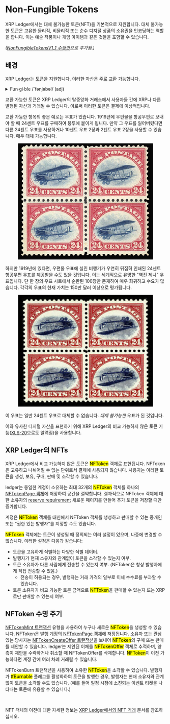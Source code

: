 # Non-Fungible Tokens

XRP Ledger에서는 대체 불가능한 토큰(NFT)을 기본적으로 지원합니다. 대체 불가능한 토큰은 고유한 물리적, 비물리적 또는 순수 디지털 상품의 소유권을 인코딩하는 역할을 합니다. 이는 예술 작품이나 게임 아이템과 같은 것들을 포함할 수 있습니다.

_(_[_NonFungibleTokensV1\_1 수정안_](../../xrp-ledger/amendments/undefined.md)_으로 추가됨.)_

## 배경&#x20;

XRP Ledger는 [토큰](../)을 지원합니다. 이러한 자산은 주로 교환 가능합니다.

<details>

<summary>Fun·gi·ble /´fənjəbəl/ (adj)</summary>

1. able to replace or be replaced by another identical item; mutually interchangeable.

</details>

교환 가능한 토큰은 XRP Ledger의 탈중앙화 거래소에서 사용자들 간에 XRP나 다른 발행된 자산과 거래될 수 있습니다. 이로써 이러한 토큰은 결제에 이상적입니다.

교환 가능한 항목의 좋은 예로는 우표가 있습니다. 1919년에 우편물을 항공우편로 보내야 할 때 24센트 우표를 구매하여 봉투에 붙이게 됩니다. 만약 그 우표를 잃어버렸다면 다른 24센트 우표를 사용하거나 10센트 우표 2장과 2센트 우표 2장을 사용할 수 있습니다. 매우 대체 가능합니다.

<figure><img src="../../../.gitbook/assets/nft-concepts1.png" alt=""><figcaption></figcaption></figure>

하지만 1919년에 있다면, 우편물 우표에 실린 비행기가 우연히 뒤집혀 인쇄된 24센트 항공우편 우표를 제공받을 수도 있을 것입니다. 이는 세계적으로 유명한 "역전 제니" 우표입니다. 단 한 장의 우표 시트에서 순환된 100장만 존재하여 매우 희귀하고 수요가 많습니다. 각각의 우표의 현재 가치는 150만 달러 이상으로 평가됩니다.

<figure><img src="../../../.gitbook/assets/asdfsadfdsa.png" alt=""><figcaption></figcaption></figure>

이 우표는 일반 24센트 우표로 대체할 수 없습니다. _대체 불가능한_ 우표가 된 것입니다.

이와 유사한 디지털 자산을 표현하기 위해 XRP Ledger의 비교 가능하지 않은 토큰 기능([XLS-20](about:blank)으로도 알려짐)을 사용합니다.

## XRP Ledger의 NFTs

XRP Ledger에서 비교 가능하지 않은 토큰은 <mark style="background-color:yellow;">NFToken</mark> 객체로 표현됩니다. NFToken은 고유하고 나뉘어질 수 없는 단위로서 결제에 사용되지 않습니다. 사용자는 이러한 토큰을 생성, 보유, 구매, 판매 및 소각할 수 있습니다.

ledger는 동일한 계정이 소유하는 최대 32개의 <mark style="background-color:yellow;">NFToken</mark> 객체를 하나의 [NFTokenPage 객체](../../../references/xrp-ledger/ledger/ledger-1/nftokenpage.md)에 저장하여 공간을 절약합니다. 결과적으로 NFToken 객체에 대한 소유자의 [reserve requirement](https://xrpl.org/reserves.html) 새로운 페이지를 만들어 추가 토큰을 저장할 때만 증가합니다.

계정은 <mark style="background-color:yellow;">NFToken</mark> 객체를 대신해서 NFToken 객체를 생성하고 판매할 수 있는 중개인 또는 "권한 있는 발행자"를 지정할 수도 있습니다.

<mark style="background-color:yellow;">NFToken</mark> 객체에는 토큰이 생성될 때 정의되는 여러 설정이 있으며, 나중에 변경할 수 없습니다. 이러한 설정은 다음과 같습니다:

* 토큰을 고유하게 식별하는 다양한 식별 데이터.&#x20;
* 발행자가 현재 소유자와 관계없이 토큰을 소각할 수 있는지 여부.&#x20;
* 토큰 소유자가 다른 사람에게 전송할 수 있는지 여부. (NFToken은 항상 발행자에게 직접 전송할 수 있음.)&#x20;
  * 전송이 허용되는 경우, 발행자는 거래 가격의 일부로 이체 수수료를 부과할 수 있습니다.&#x20;
* 토큰 소유자가 비교 가능한 토큰 금액으로 <mark style="background-color:yellow;">NFToken</mark>을 판매할 수 있는지 또는 XRP로만 판매할 수 있는지 여부.&#x20;

## NFToken 수명 주기&#x20;

[NFTokenMint 트랜잭션](../../../references/xrp-ledger/undefined-1/undefined-1/nftokenmint.md) 유형을 사용하여 누구나 새로운 <mark style="background-color:yellow;">NFToken</mark>을 생성할 수 있습니다. NFToken은 발행 계정의 [NFTokenPage 객체](../../../references/xrp-ledger/ledger/ledger-1/nftokenpage.md)에 저장됩니다. 소유자 또는 관심있는 당사자는 [NFTokenCreateOffer 트랜잭션](../../../references/xrp-ledger/undefined-1/undefined-1/nftokencreateoffer.md)을 보내어 <mark style="background-color:yellow;">NFToken</mark>의 구매 또는 판매를 제안할 수 있습니다. ledger는 제안된 이체를 <mark style="background-color:yellow;">NFTokenOffer</mark> 객체로 추적하며, 양측이 제안을 수락하거나 취소할 때 NFTokenOffer를 삭제합니다. <mark style="background-color:yellow;">NFToken</mark>이 이전 가능하다면 계정 간에 여러 차례 거래될 수 있습니다.

NFTokenBurn 트랜잭션을 사용하여 소유한 <mark style="background-color:yellow;">NFToken</mark>을 소각할 수 있습니다. 발행자가 <mark style="background-color:yellow;">tfBurnable</mark> 플래그를 활성화하여 토큰을 발행한 경우, 발행자는 현재 소유자와 관계없이 토큰을 소각할 수도 있습니다. (예를 들어 일정 시점에 소진되는 이벤트 티켓을 나타내는 토큰에 유용할 수 있습니다.)

<figure><img src="https://xrpl.org/img/nft-lifecycle.png" alt=""><figcaption></figcaption></figure>

NFT 객체의 이전에 대한 자세한 정보는 [XRP Ledger에서의 NFT 거래](xrp-ledger-nft.md) 문서를 참조하십시오.
